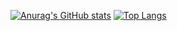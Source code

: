 [![Anurag's GitHub stats](https://github-readme-stats-vercel-eight-omega.vercel.app/api?username=Nilo-dev&hide=stars,prs)](https://github.com/anuraghazra/github-readme-stats)
[![Top Langs](https://github-readme-stats-vercel-eight-omega.vercel.app.vercel.app/api/top-langs/?username=Nilo-dev)](https://github.com/anuraghazra/github-readme-stats)

<!--
**Nilo-dev/Nilo-dev** is a ✨ _special_ ✨ repository because its `README.md` (this file) appears on your GitHub profile.

Here are some ideas to get you started:

- 🔭 I’m currently working on ...
- 🌱 I’m currently learning ...
- 👯 I’m looking to collaborate on ...
- 🤔 I’m looking for help with ...
- 💬 Ask me about ...
- 📫 How to reach me: ...
- 😄 Pronouns: ...
- ⚡ Fun fact: ...
-->
